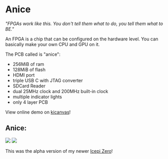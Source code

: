 # Anice

*"FPGAs work like this. You don't tell them what to do, you tell them what to BE."*

An FPGA is a chip that can be configured on the hardware level. You can basically make your own CPU and GPU on it.

The PCB called is "anice":
- 256MiB of ram
- 128MiB of flash
- HDMI port
- triple USB C with JTAG converter
- SDCard Reader
- dual 25MHz clock and 200MHz built-in clock
- multiple indicator lights
- only 4 layer PCB

View online demo on [kicanvas](https://kicanvas.org/?github=https%3A%2F%2Fgithub.com%2Fcheyao%2Fanice%2Ftree%2Fmain%2Fsrc%2F)!

## Anice:
![](https://hc-cdn.hel1.your-objectstorage.com/s/v3/70d659c12deafe876fc1503fcd26827a245099ee_image.png)
![](https://hc-cdn.hel1.your-objectstorage.com/s/v3/3c03c84bba89d85bb84375060f88e98dae796522_image.png)

This was the alpha version of my newer [Icepi Zero](https://github.com/cheyao/icepi-zero)!


